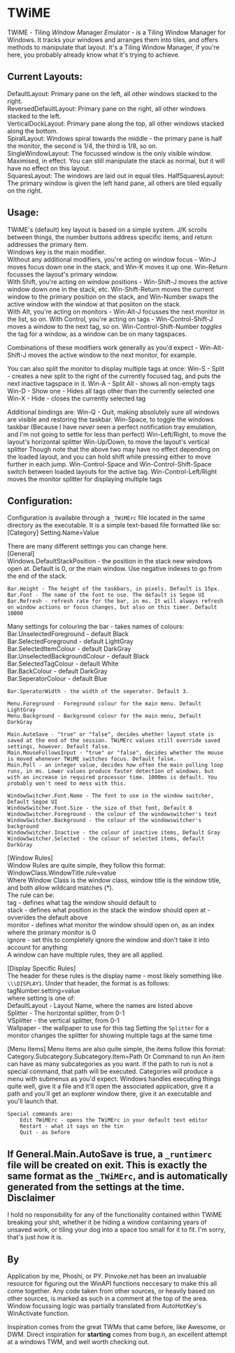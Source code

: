 TWiME
=====

TWiME - *T*iling *Wi*ndow *M*anager *E*mulator - is a Tiling Window Manager for Windows. It tracks your windows and arranges them into tiles, and offers methods to
manipulate that layout. It's a Tiling Window Manager, if you're here, you probably already know what it's trying to achieve.

Current Layouts:
----------------
DefaultLayout: Primary pane on the left, all other windows stacked to the right.  
ReversedDefaultLayout: Primary pane on the right, all other windows stacked to the left.  
VerticalDockLayout: Primary pane along the top, all other windows stacked along the bottom.  
SpiralLayout: Windows spiral towards the middle - the primary pane is half the monitor, the second is 1/4, the third is 1/8, so on.  
SingleWindowLayout: The focussed window is the only visible window. Maximised, in effect. You can still manipulate the stack as normal, but it will have no effect on this layout.  
SquaresLayout: The windows are laid out in equal tiles.
HalfSquaresLayout: The primary window is given the left hand pane, all others are tiled equally on the right.


Usage:
------
TWiME's (default) key layout is based on a simple system. J/K scrolls between things, the number buttons address specific items, and return addresses the primary item.  
Windows key is the main modifier.  
Without any additional modifiers, you're acting on window focus - Win-J moves focus down one in the stack, and Win-K moves it up one. Win-Return focusses the layout's primary window.  
With Shift, you're acting on window positions - Win-Shift-J moves the active window down one in the stack, etc. Win-Shift-Return moves the current window to the primary position on the stack, and Win-Number swaps the active window with the window at that posiiton on the stack.  
With Alt, you're acting on monitors - Win-Alt-J focusses the next monitor in the list, so on.
With Control, you're acting on tags - Win-Control-Shift-J moves a window to the next tag, so on. Win-Control-Shift-Number *toggles* the tag for a window, as a window can be on 
many tagspaces.

Combinations of these modifiers work generally as you'd expect - Win-Alt-Shift-J moves the active window to the next monitor, for example.

You can also split the monitor to display multiple tags at once:
Win-S - Split - creates a new split to the right of the currently focused tag, and puts the next inactive tagspace in it.
Win-A - Split All - shows all non-empty tags
Win-D - Show one - Hides all tags other than the currently selected one
Win-X - Hide - closes the currently selected tag

Additional bindings are:
Win-Q - Quit, making absolutely sure all windows are visible and restoring the taskbar.
Win-Space, to toggle the windows taskbar (Because I have *never* seen a perfect notification tray emulation, and I'm not going to settle for less than perfect)
Win-Left/Right, to move the layout's horizontal splitter
Win-Up/Down, to move the layout's vertical splitter
Though note that the above two may have no effect depending on the loaded layout, and you can hold shift while pressing either to move further in each jump.
Win-Control-Space and Win-Control-Shift-Space switch between loaded layouts for the active tag.
Win-Control-Left/Right moves the monitor splitter for displaying multiple tags

Configuration:
--------------
Configuration is available through a `_TWiMErc` file located in the same directory as the executable. It is a simple text-based file formatted like so:  
    [Category]
        Setting.Name=Value

There are many different settings you can change here.  
[General]  
    Windows.DefaultStackPosition - the position in the stack new windows open at. Default is 0, or the main window. Use negative indexes to go from the end of the stack.  

    Bar.Height - The height of the taskbars, in pixels. Default is 15px.  
    Bar.Font - The name of the font to use. The default is Segoe UI  
    Bar.Refresh - refresh rate for the bar, in ms. It will always refresh on window actions or focus changes, but also on this timer. Default 10000
  Many settings for colouring the bar - takes names of colours:  
    Bar.UnselectedForeground - default Black  
    Bar.SelectedForeground - default LightGray  
    Bar.SelectedItemColour - default DarkGray  
    Bar.UnselectedBackgroundColour - default Black  
    Bar.SelectedTagColour - default White  
    Bar.BackColour - default DarkGray   
    Bar.SeperatorColour - default Blue

    Bar.SperatorWidth - the width of the seperator. Default 3.

    Menu.Foreground - Foreground colour for the main menu. Default LightGray
    Menu.Background - Background colour for the main menu, Default DarkGray
    
    Main.AutoSave - "true" or "false", decides whether layout state is saved at the end of the session. TWiMErc values still override saved settings, however. Default false.  
    Main.MouseFollowsInput - "true" or "false", decides whether the mouse is moved whenever TWiME switches focus. Default false.  
    Main.Poll - an integer value, decides how often the main polling loop runs, in ms. Lower values produce faster detection of windows, but with an increase in required processor time. 1000ms is default. You probably won't need to mess with this.  

    WindowSwitcher.Font.Name - The font to use in the window switcher, Default Segoe UI
    WindowSwitcher.Font.Size - the size of that font, Default 8
    WindowSwitcher.Foreground - the colour of the windowswitcher's text
    WindowSwitcher.Background - the colour of the windowswitcher's background
    WindowSwitcher.Inactive - the colour of inactive items, Default Gray
    WindowSwitcher.Selected - the colour of selected items, default DarkGray

[Window Rules]  
    Window Rules are quite simple, they follow this format:  
    WindowClass.WindowTitle.rule=value  
    Where Window Class is the window class, window title is the window title, and both allow wildcard matches (*).  
    The rule can be:  
        tag - defines what tag the window should default to  
        stack - defines what position in the stack the window should open at - ovverides the default above  
        monitor - defines what monitor the window should open on, as an index where the primary monitor is 0  
        ignore - set this to completely ignore the window and don't take it into account for anything  
    A window can have multiple rules, they are all applied.  

[Display Specific Rules]  
    The header for these rules is the display name - most likely something like `\\\DISPLAY1`. Under that header, the format is as follows:    
    tagNumber.setting=value  
    where setting is one of:  
        DefaultLayout - Layout Name, where the names are listed above  
        Splitter - The horizontal splitter, from 0-1  
        VSplitter - the vertical splitter, from 0-1  
        Wallpaper - the wallpaper to use for this tag
    Setting the `Splitter` for a monitor changes the splitter for showing multiple tags at the same time
  
[Menu Items]
    Menu items are also quite simple, the items follow this format:
        Category.Subcategory.Subcategory.Item=Path Or Command to run
    An item can have as many subcategories as you want. If the path to run is not a special command, that path will be executed.
    Categories will produce a menu with submenus as you'd expect.
    Windows handles executing things quite well, give it a file and it'll open the associated application, give it a path and you'll get an explorer window there, give it an executable and you'll launch that.

    Special commands are:
        Edit TWiMErc - opens the TWiMErc in your default text editor
        Restart - what it says on the tin
        Quit - as before


If General.Main.AutoSave is true, a `_runtimerc` file will be created on exit. This is exactly the same format as the `_TWiMErc`, and is automatically generated from the settings at the time.
Disclaimer
----------
I hold no responsibility for any of the functionality contained within TWiME breaking your shit, whether it be hiding a window containing years of unsaved work, or tiling your dog into a space too small for it to fit.
I'm sorry, that's just how it is.

By
--
Application by me, Phoshi, or PY. 
Pinvoke.net has been an invaluable resource for figuring out the WinAPI functions neccesary to make this all come together.
Any code taken from other sources, or heavily based on other sources, is marked as such in a comment at the top of the area.
Window focussing logic was partially translated from AutoHotKey's WinActivate function.

Inspiration comes from the great TWMs that came before, like Awesome, or DWM. Direct inspiration for **starting** comes from bug.n, an excellent attempt at a windows TWM, and well worth checking out.
